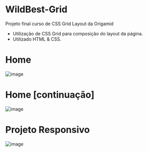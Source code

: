 # WildBest-Grid
Projeto final curso de CSS Grid Layout da Origamid

- Utilização de CSS Grid para composição do layout da página.
- Utilizado HTML & CSS.

# Home
![image](https://github.com/JvKulka/WildBest-Grid/assets/107767142/6fb28ad0-fa07-45f0-899e-bd75990e4fa7)
# Home [continuação]
![image](https://github.com/JvKulka/WildBest-Grid/assets/107767142/819fa1a1-148a-4b3e-b20f-7a0ab3b63589)
# Projeto Responsivo
![image](https://github.com/JvKulka/WildBest-Grid/assets/107767142/6e71eb03-5450-4caf-8a1f-71a84197552b)
